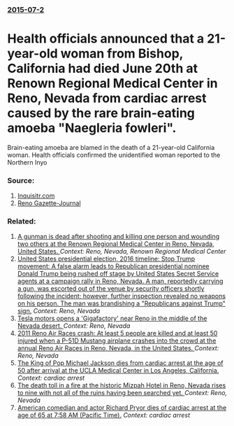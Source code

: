 ### [2015-07-2](/news/2015/07/2/index.md)

# Health officials announced that a 21-year-old woman from Bishop, California had died June 20th at Renown Regional Medical Center in Reno, Nevada from cardiac arrest caused by the rare brain-eating amoeba "Naegleria fowleri". 

Brain-eating amoeba are blamed in the death of a 21-year-old California woman. Health officials confirmed the unidentified woman reported to the Northern Inyo


### Source:

1. [Inquisitr.com](http://www.inquisitr.com/2220431/brain-eating-amoeba/)
2. [Reno Gazette-Journal](http://www.rgj.com/story/news/2015/07/01/death-brain-eating-amoeba-reported-renown/29585859/)

### Related:

1. [A gunman is dead after shooting and killing one person and wounding two others at the Renown Regional Medical Center in Reno, Nevada, United States. ](/news/2013/12/17/a-gunman-is-dead-after-shooting-and-killing-one-person-and-wounding-two-others-at-the-renown-regional-medical-center-in-reno-nevada-united.md) _Context: Reno, Nevada, Renown Regional Medical Center_
2. [United States presidential election, 2016 timeline: Stop Trump movement: A false alarm leads to Republican presidential nominee Donald Trump being rushed off stage by United States Secret Service agents at a campaign rally in Reno, Nevada. A man, reportedly carrying a gun, was escorted out of the venue by security officers shortly following the incident; however, further inspection revealed no weapons on his person. The man was brandishing a "Republicans against Trump" sign.](/news/2016/11/5/united-states-presidential-election-2016-timeline-stop-trump-movement-a-false-alarm-leads-to-republican-presidential-nominee-donald-trump.md) _Context: Reno, Nevada_
3. [Tesla motors opens a 'Gigafactory' near Reno in the middle of the Nevada desert. ](/news/2016/07/27/tesla-motors-opens-a-gigafactory-near-reno-in-the-middle-of-the-nevada-desert.md) _Context: Reno, Nevada_
4. [2011 Reno Air Races crash: At least 5 people are killed and at least 50 injured when a P-51D Mustang airplane crashes into the crowd at the annual Reno Air Races in Reno, Nevada, in the United States. ](/news/2011/09/16/2011-reno-air-races-crash-at-least-5-people-are-killed-and-at-least-50-injured-when-a-p-51d-mustang-airplane-crashes-into-the-crowd-at-the.md) _Context: Reno, Nevada_
5. [ The King of Pop Michael Jackson dies from cardiac arrest at the age of 50 after arrival at the UCLA Medical Center in Los Angeles, California. ](/news/2009/06/25/the-king-of-pop-michael-jackson-dies-from-cardiac-arrest-at-the-age-of-50-after-arrival-at-the-ucla-medical-center-in-los-angeles-californ.md) _Context: cardiac arrest_
6. [ The death toll in a fire at the historic Mizpah Hotel in Reno, Nevada rises to nine with not all of the ruins having been searched yet. ](/news/2006/11/4/the-death-toll-in-a-fire-at-the-historic-mizpah-hotel-in-reno-nevada-rises-to-nine-with-not-all-of-the-ruins-having-been-searched-yet.md) _Context: Reno, Nevada_
7. [ American comedian and actor Richard Pryor dies of cardiac arrest at the age of 65 at 7:58 AM (Pacific Time).](/news/2005/12/10/american-comedian-and-actor-richard-pryor-dies-of-cardiac-arrest-at-the-age-of-65-at-7-58-am-pacific-time.md) _Context: cardiac arrest_
